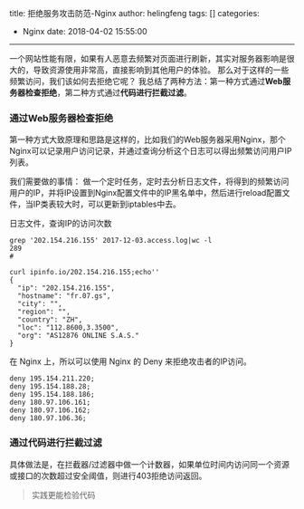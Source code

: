 title: 拒绝服务攻击防范-Nginx
author: helingfeng
tags: []
categories:
  - Nginx
date: 2018-04-02 15:55:00
---
一个网站性能有限，如果有人恶意去频繁对页面进行刷新，其实对服务器影响是很大的，导致资源使用非常高，直接影响到其他用户的体验。
那么对于这样的一些频繁访问，我们该如何去拒绝它呢？
我总结了两种方法：第一种方式通过**Web服务器检查拒绝**，第二种方式通过**代码进行拦截过滤**。

### 通过Web服务器检查拒绝

第一种方式大致原理和思路是这样的，比如我们的Web服务器采用Nginx，那个Nginx可以记录用户访问记录，并通过查询分析这个日志可以得出频繁访问用户IP列表。

我们需要做的事情：
做一个定时任务，定时去分析日志文件，将得到的频繁访问用户的IP，并将IP设置到Nginx配置文件中的IP黑名单中，然后进行reload配置文件，当IP类表较大时，可以更新到iptables中去。

日志文件，查询IP的访问次数
```
grep '202.154.216.155' 2017-12-03.access.log|wc -l
289
#

curl ipinfo.io/202.154.216.155;echo''
{
  "ip": "202.154.216.155",
  "hostname": "fr.07.gs",
  "city": "",
  "region": "",
  "country": "ZH",
  "loc": "112.8600,3.3500",
  "org": "AS12876 ONLINE S.A.S."
}
```
在 Nginx 上，所以可以使用 Nginx 的 Deny 来拒绝攻击者的IP访问。

```
deny 195.154.211.220;
deny 195.154.188.28;
deny 195.154.188.186;
deny 180.97.106.161;
deny 180.97.106.162;
deny 180.97.106.36;
```


### 通过代码进行拦截过滤

具体做法是，在拦截器/过滤器中做一个计数器，如果单位时间内访问同一个资源或接口的次数超过安全阈值，则进行403拒绝访问返回。

> 实践更能检验代码